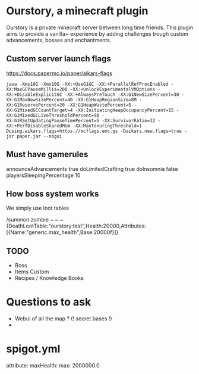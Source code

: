 # Ourstory, a minecraft plugin

Ourstory is a private minecraft server between long time friends. This plugin aims to provide a vanilla+ experience by adding challenges trough custom advancements, bosses and enchantments.


## Custom server launch flags

https://docs.papermc.io/paper/aikars-flags

```
java -Xms10G -Xmx10G -XX:+UseG1GC -XX:+ParallelRefProcEnabled -XX:MaxGCPauseMillis=200 -XX:+UnlockExperimentalVMOptions -XX:+DisableExplicitGC -XX:+AlwaysPreTouch -XX:G1NewSizePercent=30 -XX:G1MaxNewSizePercent=40 -XX:G1HeapRegionSize=8M -XX:G1ReservePercent=20 -XX:G1HeapWastePercent=5 -XX:G1MixedGCCountTarget=4 -XX:InitiatingHeapOccupancyPercent=15 -XX:G1MixedGCLiveThresholdPercent=90 -XX:G1RSetUpdatingPauseTimePercent=5 -XX:SurvivorRatio=32 -XX:+PerfDisableSharedMem -XX:MaxTenuringThreshold=1 -Dusing.aikars.flags=https://mcflags.emc.gs -Daikars.new.flags=true -jar paper.jar --nogui
```


## Must have gamerules

announceAdvancements true
doLimitedCrafting true
doInsomnia false
playersSleepingPercentage 10


## How boss system works

We simply use loot tables

/summon zombie ~ ~ ~ {DeathLootTable:"ourstory:test",Health:20000,Attributes:[{Name:"generic.max_health",Base:20000f}]}

## TODO

- Boss
- Items Custom
- Recipes / Knowledge Books


# Questions to ask

- Webui of all the map ? (! secret bases !)
- 

# spigot.yml
  attribute:
    maxHealth:
      max: 2000000.0